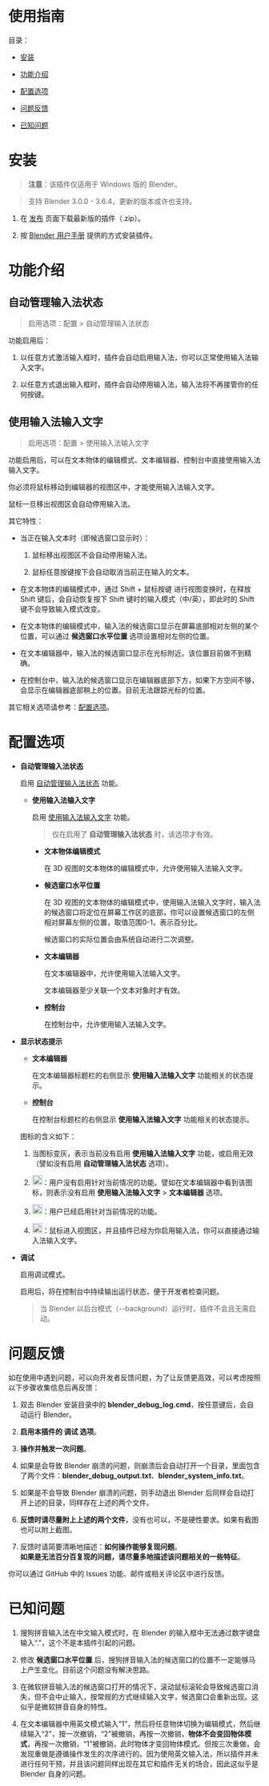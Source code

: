 # 使用指南

目录：

- [安装](#安装)

- [功能介绍](#功能介绍)

- [配置选项](#配置选项)

- [问题反馈](#问题反馈)

- [已知问题](#已知问题)

# 安装

> **注意**：该插件仅适用于 Windows 版的 Blender。

> 支持 Blender 3.0.0 - 3.6.4，更新的版本或许也支持。

1. 在 [发布](https://github.com/Arius-Cr/wire_ext_blender_fix_ime/releases) 页面下载最新版的插件（.zip）。

2. 按 [Blender 用户手册](https://docs.blender.org/manual/zh-hans/3.5/editors/preferences/addons.html#installing-add-ons) 提供的方式安装插件。

# 功能介绍

## 自动管理输入法状态

> 启用选项：配置 > 自动管理输入法状态

功能启用后：

1. 以任意方式激活输入框时，插件会自动启用输入法，你可以正常使用输入法输入文字。

2. 以任意方式退出输入框时，插件会自动停用输入法，输入法将不再接管你的任何按键。

## 使用输入法输入文字

> 启用选项：配置 > 使用输入法输入文字

功能启用后，可以在文本物体的编辑模式、文本编辑器、控制台中直接使用输入法输入文字。

你必须将鼠标移动到编辑器的视图区中，才能使用输入法输入文字。

鼠标一旦移出视图区会自动停用输入法。

其它特性：

- 当正在输入文本时（即候选窗口显示时）：

    1. 鼠标移出视图区不会自动停用输入法。

    2. 鼠标任意按键按下会自动取消当前正在输入的文本。

- 在文本物体的编辑模式中，通过 Shift + 鼠标按键 进行视图变换时，在释放 Shift 键后，会自动恢复按下 Shift 键时的输入模式（中/英），即此时的 Shift 键不会导致输入模式改变。

- 在文本物体的编辑模式中，输入法的候选窗口显示在屏幕底部相对左侧的某个位置，可以通过 **候选窗口水平位置** 选项设置相对左侧的位置。

- 在文本编辑器中，输入法的候选窗口显示在光标附近。该位置目前做不到精确。

- 在控制台中，输入法的候选窗口显示在编辑器底部下方，如果下方空间不够，会显示在编辑器底部稍上的位置。目前无法跟踪光标的位置。

其它相关选项请参考：[配置选项](#配置选项)。

# 配置选项

- **自动管理输入法状态**

    启用 [自动管理输入法状态](#自动管理输入法状态) 功能。

    - **使用输入法输入文字**

        启用 [使用输入法输入文字](#使用输入法输入文字) 功能。

        > 仅在启用了 **自动管理输入法状态** 时，该选项才有效。

        - **文本物体编辑模式**

            在 3D 视图的文本物体的编辑模式中，允许使用输入法输入文字。

        - **候选窗口水平位置**

            在 3D 视图的文本物体的编辑模式中，使用输入法输入文字时，输入法的候选窗口将定位在屏幕工作区的底部，你可以设置候选窗口的左侧相对屏幕左侧的位置，取值范围0-1，表示百分比。

            候选窗口的实际位置会由系统自动进行二次调整。

        - **文本编辑器**

            在文本编辑器中，允许使用输入法输入文字。

            文本编辑器至少关联一个文本对象时才有效。

        - **控制台**

            在控制台中，允许使用输入法输入文字。

- **显示状态提示**

    - **文本编辑器**

        在文本编辑器标题栏的右侧显示 **使用输入法输入文字** 功能相关的状态提示。

    - **控制台**

        在控制台标题栏的右侧显示 **使用输入法输入文字** 功能相关的状态提示。

    图标的含义如下：

    1. 当图标变灰，表示当前没有启用 **使用输入法输入文字** 功能，或启用无效（譬如没有启用 **自动管理输入法状态** 选项）。

    2. <p><image src="../images/state_icon_1.jpg" width=20 />：用户没有启用针对当前情况的功能。譬如在文本编辑器中看到该图标，则表示没有启用 <b>使用输入法输入文字</b> > <b>文本编辑器</b> 选项。</p>

    3. <p><image src="../images/state_icon_2.jpg" width=20 />：用户已经启用针对当前情况的功能。</p>

    4. <p><image src="../images/state_icon_3.jpg" width=20 />：鼠标进入视图区，并且插件已经为你启用输入法，你可以直接通过输入法输入文字。</p>

- **调试**

    启用调试模式。

    启用后，将在控制台中持续输出运行状态，便于开发者检查问题。

    > 当 Blender 以后台模式（--background）运行时，插件不会且无需启动。

# 问题反馈

如在使用中遇到问题，可以向开发者反馈问题，为了让反馈更高效，可以考虑按照以下步骤收集信息后再反馈：

1. 双击 Blender 安装目录中的 **blender_debug_log.cmd**，按任意键后，会自动运行 Blender。

2. **启用本插件的 调试 选项**。

3. **操作并触发一次问题**。

4. 如果是会导致 Blender 崩溃的问题，则崩溃后会自动打开一个目录，里面包含了两个文件：**blender_debug_output.txt**、**blender_system_info.txt**。

5. 如果是不会导致 Blender 崩溃的问题，则手动退出 Blender 后同样会自动打开上述的目录，同样存在上述的两个文件。

6. **反馈时请尽量附上上述的两个文件**，没有也可以，不是硬性要求。如果有截图也可以附上截图。

7. 反馈时请简要清晰地描述：**如何操作能够复现问题**。<br />
**如果是无法百分百复现的问题，请尽量多地描述该问题相关的一些特征**。

你可以通过 GitHub 中的 Issues 功能、邮件或相关评论区中进行反馈。

# 已知问题

1. 搜狗拼音输入法在中文输入模式时，在 Blender 的输入框中无法通过数字键盘输入“.”，这个不是本插件引起的问题。

2. 修改 **候选窗口水平位置** 后，搜狗拼音输入法的候选窗口的位置不一定能够马上产生变化。目前这个问题没有解决思路。

3. 在微软拼音输入法的候选窗口打开的情况下，滚动鼠标滚轮会导致候选窗口消失，但不会中止输入，按常规的方式继续输入文字，候选窗口会重新出现。这似乎是微软拼音自身的特性。

4. 在文本编辑器中用英文模式输入“1”，然后将任意物体切换为编辑模式，然后继续输入“2”，按一次撤销，“2”被撤销，再按一次撤销，**物体不会变回物体模式**，再按一次撤销，“1”被撤销，此时物体才变回物体模式。但按三次重做，会发现重做是遵循操作发生的次序进行的。因为使用英文输入法，所以插件并未进行任何干预，并且该问题同样出现在其它和插件无关的场合，因此这似乎是 Blender 自身的问题。